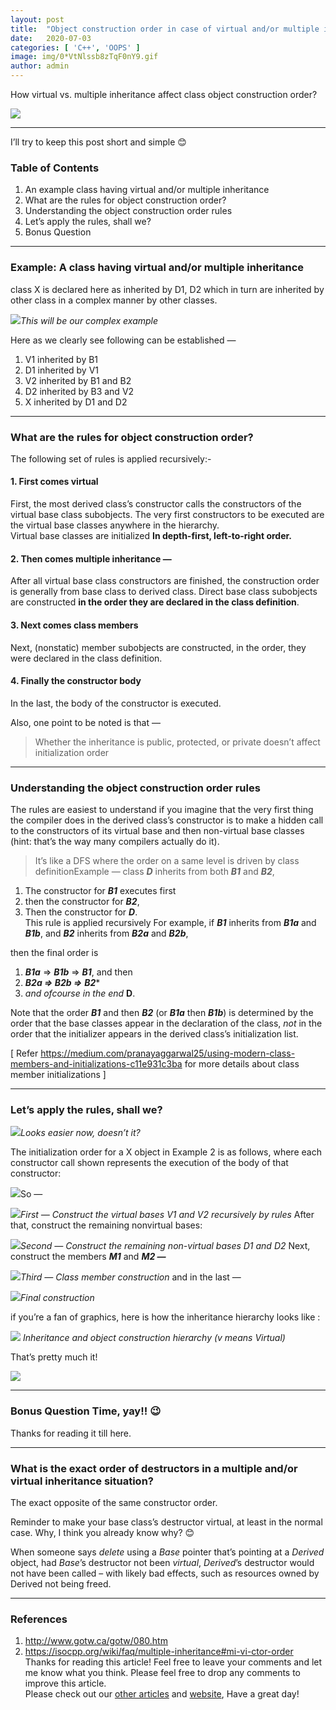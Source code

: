 ```yaml
---
layout:	post
title:	"Object construction order in case of virtual and/or multiple inheritance"
date:	2020-07-03
categories: [ 'C++', 'OOPS' ]
image: img/0*VtNlssb8zTqF0nY9.gif
author: admin
---
```


  How virtual vs. multiple inheritance affect class object construction order?

![](/img/0*VtNlssb8zTqF0nY9.gif)

***

I’ll try to keep this post short and simple 😊

### Table of Contents

1. An example class having virtual and/or multiple inheritance
2. What are the rules for object construction order?
3. Understanding the object construction order rules
4. Let’s apply the rules, shall we?
5. Bonus Question

***

### Example: A class having virtual and/or multiple inheritance

class X is declared here as inherited by D1, D2 which in turn are inherited by other class in a complex manner by other classes.

![](/img/1*9ZFGEBfTvwaafG1tsZR4QQ.png)*This will be our complex example* 

Here as we clearly see following can be established —   
1) V1 inherited by B1  
2) D1 inherited by V1  
3) V2 inherited by B1 and B2  
4) D2 inherited by B3 and V2  
5) X inherited by D1 and D2

***

### What are the rules for object construction order?

The following set of rules is applied recursively:-

#### 1. First comes virtual

First, the most derived class’s constructor calls the constructors of the virtual base class subobjects. The very first constructors to be executed are the virtual base classes anywhere in the hierarchy.   
Virtual base classes are initialized **In depth-first, left-to-right order.**

#### 2. Then comes multiple inheritance —

After all virtual base class constructors are finished, the construction order is generally from base class to derived class. Direct base class subobjects are constructed **in the order they are declared in the class definition**.

#### 3. Next comes class members

Next, (nonstatic) member subobjects are constructed, in the order, they were declared in the class definition.

#### 4. Finally the constructor body

In the last, the body of the constructor is executed.

Also, one point to be noted is that —


> Whether the inheritance is public, protected, or private doesn’t affect initialization order

***

### Understanding the object construction order rules

The rules are easiest to understand if you imagine that the very first thing the compiler does in the derived class’s constructor is to make a hidden call to the constructors of its virtual base and then non-virtual base classes (hint: that’s the way many compilers actually do it).


> It’s like a DFS where the order on a same level is driven by class definitionExample — class ***D*** inherits from both ***B1*** and ***B2***,

1. The constructor for ***B1*** executes first
2. then the constructor for ***B2***,
3. Then the constructor for ***D***.   
This rule is applied recursively
For example, if ***B1*** inherits from ***B1a*** and ***B1b***, and ***B2*** inherits from ***B2a*** and ***B2b***, 

then the final order is   
1. ***B1a*** => ***B1b*** => ***B1***, and then   
2. ***B2a => B2b =>*** ***B2****   
3. *and ofcourse in the end* **D**.

Note that the order ***B1*** and then ***B2*** (or ***B1a*** then ***B1b***) is determined by the order that the base classes appear in the declaration of the class, *not* in the order that the initializer appears in the derived class’s initialization list.

[ Refer <https://medium.com/pranayaggarwal25/using-modern-class-members-and-initializations-c11e931c3ba> for more details about class member initializations ]

***

### Let’s apply the rules, shall we?

![](/img/1*9ZFGEBfTvwaafG1tsZR4QQ.png)*Looks easier now, doesn’t it?*

The initialization order for a X object in Example 2 is as follows, where each constructor call shown represents the execution of the body of that constructor:

![](/img/1*a-qxlGwcVWru5zB3Xo_4Yw.png)So —

![](/img/1*TTTVf62ztLB7o-Z0g3na2A.png)*First — Construct the virtual bases V1 and V2 recursively by rules*
After that, construct the remaining nonvirtual bases:

![](/img/1*TY1_6ucxEUqM8HNQgeMsgQ.png)*Second — Construct the remaining non-virtual bases D1 and D2*
Next, construct the members ***M1*** and ***M2 —***

![](/img/1*cDhZbtSxlmIfZanCtUjkAA.png)*Third — Class member construction*
and in the last —

![](/img/1*d0jyqK1WZL9p4MfTVvnRlg.png)*Final construction*

if you’re a fan of graphics, here is how the inheritance hierarchy looks like :

![](/img/1*lNJNK6S_PTgulnoservZoQ.png)
*Inheritance and object construction hierarchy (v means Virtual)*

That’s pretty much it!

![](/img/0*RymMjGO7qYGCJPV2)

***

### Bonus Question Time, yay!! 😉

Thanks for reading it till here.

***

### What is the exact order of destructors in a multiple and/or virtual inheritance situation?

The exact opposite of the same constructor order.

Reminder to make your base class’s destructor virtual, at least in the normal case. Why, I think you already know why? 😊

When someone says *delete* using a *Base* pointer that’s pointing at a *Derived* object, had *Base*’s destructor not been *virtual*, *Derived*’s destructor would not have been called – with likely bad effects, such as resources owned by Derived not being freed.

***

### References

1. <http://www.gotw.ca/gotw/080.htm>
2. <https://isocpp.org/wiki/faq/multiple-inheritance#mi-vi-ctor-order>
Thanks for reading this article! Feel free to leave your comments and let me know what you think. Please feel free to drop any comments to improve this article.  
Please check out our [other articles](https://techmunching.com) and [website](https://techmunching.com), Have a great day!

  